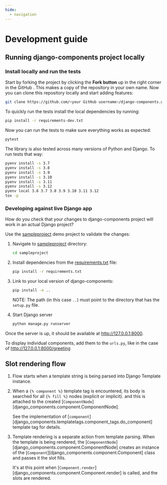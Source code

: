 ```yaml
---
hide:
  - navigation
---
```


# Development guide

## Running django-components project locally

### Install locally and run the tests

Start by forking the project by clicking the **Fork button** up in the right corner in the GitHub . This makes a copy of the repository in your own name. Now you can clone this repository locally and start adding features:

```sh
git clone https://github.com/<your GitHub username>/django-components.git
```

To quickly run the tests install the local dependencies by running:

```sh
pip install -r requirements-dev.txt
```

Now you can run the tests to make sure everything works as expected:

```sh
pytest
```

The library is also tested across many versions of Python and Django. To run tests that way:

```bash
pyenv install -s 3.7
pyenv install -s 3.8
pyenv install -s 3.9
pyenv install -s 3.10
pyenv install -s 3.11
pyenv install -s 3.12
pyenv local 3.6 3.7 3.8 3.9 3.10 3.11 3.12
tox -p
```

### Developing against live Django app

How do you check that your changes to django-components project will work in an actual Django project?

Use the [sampleproject](https://github.com/EmilStenstrom/django-components/tree/master/sampleproject/) demo project to validate the changes:

1. Navigate to [sampleproject](https://github.com/EmilStenstrom/django-components/tree/master/sampleproject/) directory:
    ```sh
    cd sampleproject
    ```

2. Install dependencies from the [requirements.txt](https://github.com/EmilStenstrom/django-components/tree/master/sampleproject/requirements.txt) file:
    ```sh
    pip install -r requirements.txt
    ```

3. Link to your local version of django-components:
    ```sh
    pip install -e ..
    ```
    NOTE: The path (in this case `..`) must point to the directory that has the `setup.py` file.

4. Start Django server
    ```sh
    python manage.py runserver
    ```

Once the server is up, it should be available at <http://127.0.0.1:8000>.

To display individual components, add them to the `urls.py`, like in the case of <http://127.0.0.1:8000/greeting>

## Slot rendering flow

1. Flow starts when a template string is being parsed into Django Template instance.

2. When a `{% component %}` template tag is encountered, its body is searched for all `{% fill %}` nodes (explicit or implicit). and this is attached to the created [`ComponentNode`][django_components.component.ComponentNode].

    See the implementation of [`component`][django_components.templatetags.component_tags.do_component] template tag for details.

3. Template rendering is a separate action from template parsing. When the template is being rendered, the [`ComponentNode`][django_components.component.ComponentNode] creates an instance of the [`Component`][django_components.component.Component] class and passes it the slot fills.

    It's at this point when [`Component.render`][django_components.component.Component.render] is called, and the slots are
    rendered.
